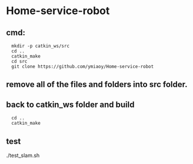 # Home-service-robot

## cmd:
      mkdir -p catkin_ws/src
      cd ..
      catkin_make
      cd src
      git clone https://github.com/ymiaoy/Home-service-robot
##  remove all of the files and folders into src folder.

##  back to catkin_ws folder and build
      cd ..
      catkin_make
      
## test 
   ./test_slam.sh

